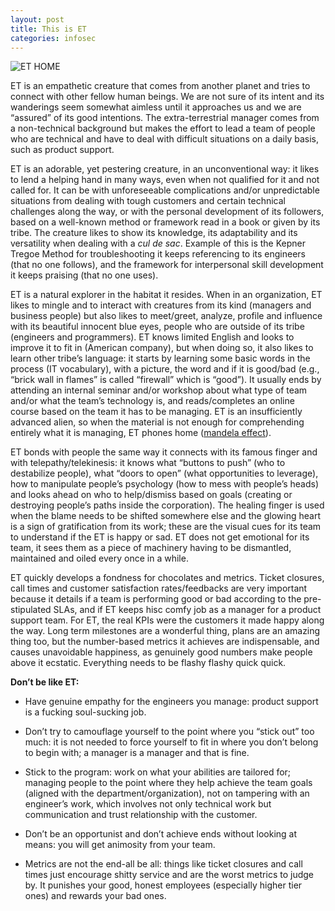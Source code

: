 ```yaml
---
layout: post
title: This is ET
categories: infosec
---
```


![ET HOME](https://dcgc.io/et.png)

ET is an empathetic creature that comes from another planet and tries to connect with other fellow human beings. We are not sure of its intent and its wanderings seem somewhat aimless until it approaches us and we are “assured” of its good intentions. The extra-terrestrial manager comes from a non-technical background but makes the effort to lead a team of people who are technical and have to deal with difficult situations on a daily basis, such as product support. 

ET is an adorable, yet pestering creature, in an unconventional way: it likes to lend a helping hand in many ways, even when not qualified for it and not called for. It can be with unforeseeable complications and/or unpredictable situations from dealing with tough customers and certain technical challenges along the way, or with the personal development of its followers, based on a well-known method or framework read in a book or given by its tribe. The creature likes to show its knowledge, its adaptability and its versatility when dealing with a *cul de sac*. Example of this is the Kepner Tregoe Method for troubleshooting it keeps referencing to its engineers (that no one follows), and the framework for interpersonal skill development it keeps praising (that no one uses).

ET is a natural explorer in the habitat it resides. When in an organization, ET likes to mingle and to interact with creatures from its kind (managers and business people) but also likes to meet/greet, analyze, profile and influence with its beautiful innocent blue eyes, people who are outside of its tribe (engineers and programmers). ET knows limited English and looks to improve it to fit in (American company), but when doing so, it also likes to learn other tribe’s language: it starts by learning some basic words in the process (IT vocabulary), with a picture, the word and if it is good/bad (e.g., “brick wall in flames” is called “firewall” which is “good”). It usually ends by attending an internal seminar and/or workshop about what type of team and/or what the team’s technology is, and reads/completes an online course based on the team it has to be managing. ET is an insufficiently advanced alien, so when the material is not enough for comprehending entirely what it is managing, ET phones home ([mandela effect](https://pastebin.com/NME7K196)). 

ET bonds with people the same way it connects with its famous finger and with telepathy/telekinesis: it knows what “buttons to push” (who to destabilize people), what “doors to open” (what opportunities to leverage), how to manipulate people’s psychology (how to mess with people’s heads) and looks ahead on who to help/dismiss based on goals (creating or destroying people’s paths inside the corporation). The healing finger is used when the blame needs to be shifted somewhere else and the glowing heart is a sign of gratification from its work; these are the visual cues for its team to understand if the ET is happy or sad. ET does not get emotional for its team, it sees them as a piece of machinery having to be dismantled, maintained and oiled every once in a while.

ET quickly develops a fondness for chocolates and metrics. Ticket closures, call times and customer satisfaction rates/feedbacks are very important because it details if a team is performing good or bad according to the pre-stipulated SLAs, and if ET keeps hisc comfy job as a manager for a product support team. For ET, the real KPIs were the customers it made happy along the way. Long term milestones are a wonderful thing, plans are an amazing thing too, but the number-based metrics it achieves are indispensable, and causes unavoidable happiness, as genuinely good numbers make people above it ecstatic. Everything needs to be flashy flashy quick quick.

**Don’t be like ET:**

-	Have genuine empathy for the engineers you manage: product support is a fucking soul-sucking job.

-	Don’t try to camouflage yourself to the point where you “stick out” too much: it is not needed to force yourself to fit in where you don’t belong to begin with; a manager is a manager and that is fine.

-	Stick to the program: work on what your abilities are tailored for; managing people to the point where they help achieve the team goals (aligned with the department/organization), not on tampering with an engineer’s work, which involves not only technical work but communication and trust relationship with the customer.

-	Don’t be an opportunist and don’t achieve ends without looking at means: you will get animosity from your team.

-	Metrics are not the end-all be all: things like ticket closures and call times just encourage shitty service and are the worst metrics to judge by. It punishes your good, honest employees (especially higher tier ones) and rewards your bad ones.
